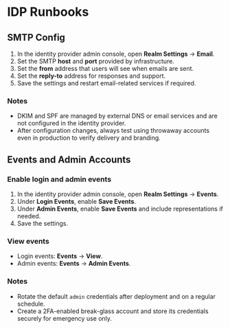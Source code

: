 # IDP Runbooks

## SMTP Config
1. In the identity provider admin console, open **Realm Settings** → **Email**.
2. Set the SMTP **host** and **port** provided by infrastructure.
3. Set the **from** address that users will see when emails are sent.
4. Set the **reply-to** address for responses and support.
5. Save the settings and restart email-related services if required.

### Notes
- DKIM and SPF are managed by external DNS or email services and are not configured in the identity provider.
- After configuration changes, always test using throwaway accounts even in production to verify delivery and branding.

## Events and Admin Accounts

### Enable login and admin events
1. In the identity provider admin console, open **Realm Settings** → **Events**.
2. Under **Login Events**, enable **Save Events**.
3. Under **Admin Events**, enable **Save Events** and include representations if needed.
4. Save the settings.

### View events
- Login events: **Events** → **View**.
- Admin events: **Events** → **Admin Events**.

### Notes
- Rotate the default `admin` credentials after deployment and on a regular schedule.
- Create a 2FA-enabled break-glass account and store its credentials securely for emergency use only.
